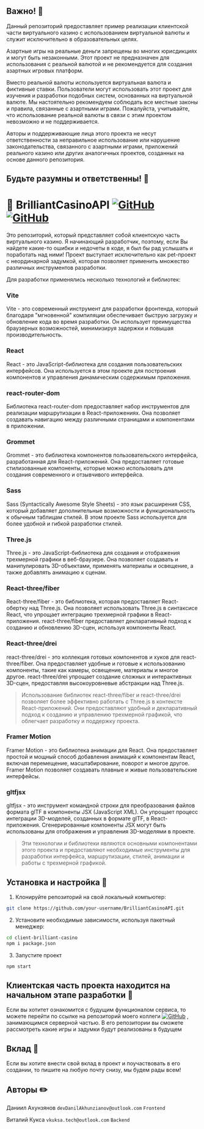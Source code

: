 ## Важно! :crocodile:
Данный репозиторий предоставляет пример реализации клиентской части виртуального казино с использованием виртуальной валюты и служит исключительно в образовательных целях. 

Азартные игры на реальные деньги запрещены во многих юрисдикциях и могут быть незаконными. Этот проект не предназначен для использования с реальной валютой и не рекомендуется для создания азартных игровых платформ.

Вместо реальной валюты используется виртуальная валюта и фиктивные ставки. Пользователи могут использовать этот проект для изучения и разработки подобных систем, основанных на виртуальной валюте.
Мы настоятельно рекомендуем соблюдать все местные законы и правила, связанные с азартными играми. Пожалуйста, учитывайте, что использование реальной валюты в связи с этим проектом невозможно и не поддерживается.

Авторы и поддерживающие лица этого проекта не несут ответственности за неправильное использование или нарушение законодательства, связанного с азартными играми, приложений реального казино или других аналогичных проектов, созданных на основе данного репозитория.
## Будьте разумны и ответственны! :raised_hands:

# :game_die: BrilliantCasinoAPI [![GitHub](https://img.shields.io/badge/GitHub-sabexzero-000000?logo=github)](https://github.com/sabexzero) [![GitHub](https://img.shields.io/badge/GitHub-n0sebleeded-000000?logo=github)](https://github.com/n0sebleeded)
Это репозиторий, который представляет собой клиентскую часть виртуального казино.
Я начинающий разработчик, поэтому, если Вы найдете какие-то ошибки и недочеты в коде, я был бы рад услышать и поработать над ними! Проект выступает исключительно как pet-проект с неординарной задумкой, которая позволяет применить множество различных инструментов разработки.    

Для разработки применялись несколько технологий и библиотек: 

### Vite
Vite - это современный инструмент для разработки фронтенда, который благодаря "мгновенной" компиляции обеспечивает быструю загрузку и обновление кода во время разработки. Он использует преимущества браузерных возможностей, минимизируя задержки и повышая производительность.

### React
React - это JavaScript-библиотека для создания пользовательских интерфейсов. Она используется в этом проекте для построения компонентов и управления динамическим содержимым приложения.

### react-router-dom
Библиотека react-router-dom предоставляет набор инструментов для реализации маршрутизации в React-приложениях. Она позволяет создавать навигацию между различными страницами и компонентами в приложении.

### Grommet
Grommet - это библиотека компонентов пользовательского интерфейса, разработанная для React-приложений. Она предоставляет готовые стилизованные компоненты, которые можно использовать для создания современного и отзывчивого интерфейса.

### Sass
Sass (Syntactically Awesome Style Sheets) - это язык расширения CSS, который добавляет дополнительные возможности и функциональность к обычным таблицам стилей. В этом проекте Sass используется для более удобной и гибкой разработки стилей.

### Three.js
Three.js - это JavaScript-библиотека для создания и отображения трехмерной графики в веб-браузере. Она позволяет создавать и манипулировать 3D-объектами, применять материалы и освещение, а также добавлять анимацию к сценам.

### React-three/fiber
React-three/fiber - это библиотека, которая предоставляет React-обертку над Three.js. Она позволяет использовать Three.js в синтаксисе React, что упрощает интеграцию трехмерной графики в React-приложения. react-three/fiber предоставляет декларативный подход к созданию и обновлению 3D-сцен, используя компоненты React.

### React-three/drei
react-three/drei - это коллекция готовых компонентов и хуков для react-three/fiber. Она предоставляет удобные и готовые к использованию компоненты, такие как камеры, освещение, материалы и многое другое. react-three/drei упрощает создание сложных и интерактивных 3D-сцен, предоставляя высокоуровневые абстракции над Three.js.

> Использование библиотек react-three/fiber и react-three/drei позволяет более эффективно работать с Three.js в контексте React-приложений. Они предоставляют удобный и декларативный подход к созданию и управлению трехмерной графикой, что облегчает разработку и поддержку проекта.

### Framer Motion
Framer Motion - это библиотека анимации для React. Она предоставляет простой и мощный способ добавления анимаций к компонентам React, включая перемещение, масштабирование, поворот и многое другое. Framer Motion позволяет создавать плавные и живые пользовательские интерфейсы.

### gltfjsx
gltfjsx - это инструмент командной строки для преобразования файлов формата glTF в компоненты JSX (JavaScript XML). Он упрощает процесс интеграции 3D-моделей, созданных в формате glTF, в React-приложения. Сгенерированные компоненты JSX могут быть использованы для отображения и управления 3D-моделями в проекте.

> Эти технологии и библиотеки являются основными компонентами этого проекта и предоставляют необходимые инструменты для разработки интерфейса, маршрутизации, стилей, анимации и работы с трехмерной графикой.
## Установка и настройка :crystal_ball:
1. Клонируйте репозиторий на свой локальный компьютер:
```bash
git clone https://github.com/your-username/BrilliantCasinoAPI.git
```
2. Установите необходимые зависимости, используя пакетный менеджер:
```bash
cd client-brilliant-casino
npm i package.json
```
3. Запустите проект
```bash
npm start
```
## Клиентская часть проекта находится на начальном этапе разработки :egg:
Если вы хотитет ознакомится с будущим функционалом сервиса, то можете перейти по ссылке на репозиторий моего коллеги [![GitHub](https://img.shields.io/badge/GitHub-СlientBrilliantСasino-blue?style=flat-square&logo=github)](https://github.com/sabexzero/BrilliantCasinoAPI) , занимающимся серверной частью. В его репозитории вы сможете рассмотреть какие игры и задумки будут реализованы в будущем
## Вклад :rocket:
Если вы хотите внести свой вклад в проект и поучаствовать в его создании, то пишите на любую почту снизу, мы будем рады всем!


## Авторы :pencil2:
Даниил Ахунзянов `devDanilAkhunzianov@outlook.com` `Frontend`

Виталий Кукса `vkuksa.tech@outlook.com` `Backend`

